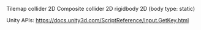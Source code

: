 Tilemap collider 2D
Composite collider 2D
rigidbody 2D (body type: static)

Unity APIs: https://docs.unity3d.com/ScriptReference/Input.GetKey.html


